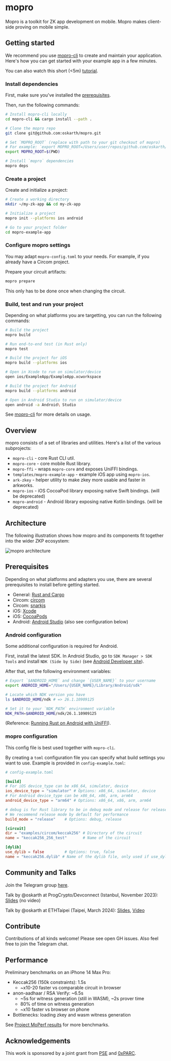 # mopro

Mopro is a toolkit for ZK app development on mobile. Mopro makes client-side proving on mobile simple.

## Getting started

We recommend you use [mopro-cli](https://github.com/oskarth/mopro/tree/main/mopro-cli#mopro-cli) to create and maintain your application. Here's how you can get started with your example app in a few minutes.

You can also watch this short (<5m) [tutorial](https://www.loom.com/share/6ff382b0497c47aea9d0ef8b6e790dd8).

### Install dependencies

First, make sure you've installed the [prerequisites](https://github.com/oskarth/mopro?tab=readme-ov-file#prerequisites).

Then, run the following commands:

```sh
# Install mopro-cli locally
cd mopro-cli && cargo install --path .

# Clone the mopro repo
git clone git@github.com:oskarth/mopro.git

# Set `MOPRO_ROOT` (replace with path to your git checkout of mopro)
# For example: `export MOPRO_ROOT=/Users/user/repos/github.com/oskarth/mopro`
export MOPRO_ROOT=$(PWD)

# Install `mopro` dependencies
mopro deps
```

### Create a project

Create and initialize a project:

```sh
# Create a working directory
mkdir ~/my-zk-app && cd my-zk-app

# Initialize a project
mopro init --platforms ios android

# Go to your project folder
cd mopro-example-app
```

### Configure mopro settings

You may adapt `mopro-config.toml` to your needs. For example, if you already have a Circom project.

Prepare your circuit artifacts:

```sh
mopro prepare
```

This only has to be done once when changing the circuit.

### Build, test and run your project

Depending on what platforms you are targetting, you can run the following commands:

```sh
# Build the project
mopro build

# Run end-to-end test (in Rust only)
mopro test

# Build the project for iOS
mopro build --platforms ios

# Open in Xcode to run on simulator/device
open ios/ExampleApp/ExampleApp.xcworkspace

# Build the project for Android
mopro build --platforms android

# Open in Android Studio to run on simulator/device
open android -a Android\ Studio
```

See [mopro-cli](https://github.com/oskarth/mopro/tree/main/mopro-cli#mopro-cli) for more details on usage.

## Overview

mopro consists of a set of libraries and utilities. Here's a list of the various subprojects:

- `mopro-cli` - core Rust CLI util.
- `mopro-core` - core mobile Rust library.
- `mopro-ffi` - wraps `mopro-core` and exposes UniFFI bindings.
- `templates/mopro-example-app` - example iOS app using `mopro-ios`.
- `ark-zkey` - helper utility to make zkey more usable and faster in arkworks.
- `mopro-ios` - iOS CocoaPod library exposing native Swift bindings. (will be deprecated)
- `mopro-android` - Android library exposing native Kotlin bindings. (will be deprecated)

## Architecture

The following illustration shows how mopro and its components fit together into the wider ZKP ecosystem:

![mopro architecture](images/mopro_architecture2.png)

## Prerequisites

Depending on what platforms and adapters you use, there are several prerequisites to install before getting started.

- General: [Rust and Cargo](https://www.rust-lang.org/learn/get-started)
- Circom: [circom](https://docs.circom.io/)
- Circom: [snarkjs](https://github.com/iden3/snarkjs)
- iOS: [Xcode](https://developer.apple.com/xcode/)
- iOS: [CocoaPods](https://cocoapods.org/)
- Android: [Android Studio](https://developer.android.com/studio) (also see configuration below)

### Android configuration

Some additional configuration is required for Android.

First, install the latest SDK. In Android Studio, go to `SDK Manager > SDK Tools`  and install `NDK (Side by Side)` (see [Android Developer site](https://developer.android.com/studio/projects/install-ndk#default-version)).

After that, set the following  environment variables:

```sh
# Export `$ANDROID_HOME` and change `{USER_NAME}` to your username
export ANDROID_HOME="/Users/{USER_NAME}/Library/Android/sdk"

# Locate which NDK version you have
ls $ANDROID_HOME/ndk # => 26.1.10909125

# Set it to your `NDK_PATH` environment variable
NDK_PATH=$ANDROID_HOME/ndk/26.1.10909125
```

(Reference: [Running Rust on Android with UniFFI](https://sal.dev/android/intro-rust-android-uniffi/)).

### mopro configuration

This config file is best used together with `mopro-cli`.

By creating a `toml` configuration file you can specify what build settings you want to use. Example is provided in `config-example.toml`:

```toml
# config-example.toml

[build]
# For iOS device_type can be x86_64, simulator, device
ios_device_type = "simulator" # Options: x86_64, simulator, device
# For Android device_type can be x86_64, x86, arm, arm64
android_device_type = "arm64" # Options: x86_64, x86, arm, arm64

# debug is for Rust library to be in debug mode and release for release mode
# We recommend release mode by default for performance
build_mode = "release"    # Options: debug, release

[circuit]
dir = "examples/circom/keccak256" # Directory of the circuit
name = "keccak256_256_test"       # Name of the circuit

[dylib]
use_dylib = false         # Options: true, false
name = "keccak256.dylib" # Name of the dylib file, only used if use_dylib is true
```

## Community and Talks

Join the Telegram group [here](https://t.me/zkmopro).

Talk by @oskarth at ProgCrypto/Devconnect (Istanbul, November 2023): [Slides](https://docs.google.com/presentation/d/1afIEgm8oYRvteWxUd04CcMOxChAiHaD55d5AKd0RkvY/edit#slide=id.g284ac8f47d5_2_24) (no video)

Talk by @oskarth at ETHTaipei (Taipei, March 2024): [Slides](https://hackmd.io/@oskarth/S1yGjF8C6#), [Video](https://www.youtube.com/live/JB6zP9enkbc?si=04xz9XRLkChNiupw&t=14708)

## Contribute

Contributions of all kinds welcome! Please see open GH issues. Also feel free to join the Telegram chat.

## Performance

Preliminary benchmarks on an iPhone 14 Max Pro:

- Keccak256 (150k constraints): 1.5s
    - ~x10-20 faster vs comparable circuit in browser
- anon-aadhaar / RSA Verify: ~6.5s
    - ~5s for witness generation (still in WASM), ~2s prover time
    - 80% of time on witness generation
    - ~x10 faster vs browser on phone
- Bottlenecks: loading zkey and wasm witness generation

See [Project MoPerf results](https://hackmd.io/5ItB2D50QcavF18cWIrmfQ?view=#tip1) for more benchmarks.

## Acknowledgements

This work is sponsored by a joint grant from [PSE](https://pse.dev/) and [0xPARC](https://0xparc.org/).